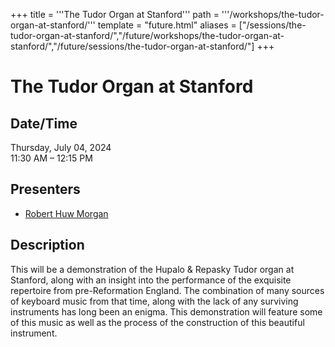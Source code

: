 +++
title = '''The Tudor Organ at Stanford'''
path = '''/workshops/the-tudor-organ-at-stanford/'''
template = "future.html"
aliases = ["/sessions/the-tudor-organ-at-stanford/","/future/workshops/the-tudor-organ-at-stanford/","/future/sessions/the-tudor-organ-at-stanford/"]
+++

<h1>The Tudor Organ at Stanford</h1>

<h2>Date/Time</h2>
<p>Thursday, July 04, 2024<br>
11:30 AM – 12:15 PM</p>
<h2>Presenters</h2>
<ul>
<li><a href="/presenters/robert-huw-morgan/">Robert Huw Morgan</a></li>
</ul>
<h2>Description</h2>

This will be a demonstration of the Hupalo & Repasky Tudor organ at Stanford, along with an insight into the performance of the exquisite repertoire from pre-Reformation England. The combination of many sources of keyboard music from that time, along with the lack of any surviving instruments has long been an enigma. This demonstration will feature some of this music as well as the process of the construction of this beautiful instrument.


